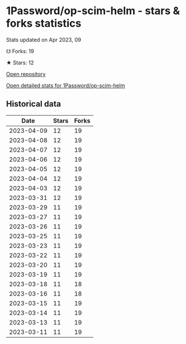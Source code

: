# 1Password/op-scim-helm - stars & forks statistics

Stats updated on Apr 2023, 09

☋ Forks: 19

★ Stars: 12

[Open repository](https://github.com/1Password/op-scim-helm)

[Open detailed stats for 1Password/op-scim-helm](https://reviewgithub.com/rep/1Password/op-scim-helm)

## Historical data
| Date | Stars | Forks |
|------|-------|-------|
| 2023-04-09 | 12 | 19 | 
| 2023-04-08 | 12 | 19 | 
| 2023-04-07 | 12 | 19 | 
| 2023-04-06 | 12 | 19 | 
| 2023-04-05 | 12 | 19 | 
| 2023-04-04 | 12 | 19 | 
| 2023-04-03 | 12 | 19 | 
| 2023-03-31 | 12 | 19 | 
| 2023-03-29 | 11 | 19 | 
| 2023-03-27 | 11 | 19 | 
| 2023-03-26 | 11 | 19 | 
| 2023-03-25 | 11 | 19 | 
| 2023-03-23 | 11 | 19 | 
| 2023-03-22 | 11 | 19 | 
| 2023-03-20 | 11 | 19 | 
| 2023-03-19 | 11 | 19 | 
| 2023-03-18 | 11 | 18 | 
| 2023-03-16 | 11 | 18 | 
| 2023-03-15 | 11 | 19 | 
| 2023-03-14 | 11 | 19 | 
| 2023-03-13 | 11 | 19 | 
| 2023-03-11 | 11 | 19 | 

